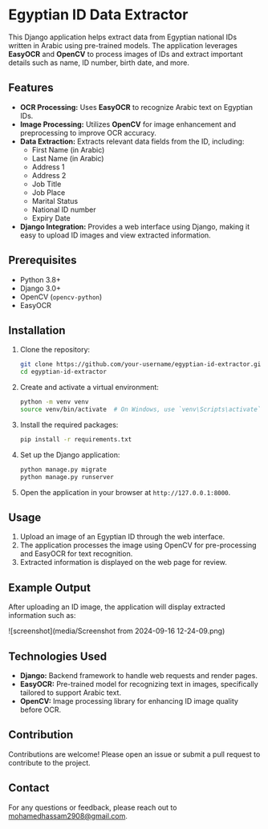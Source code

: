 
# Egyptian ID Data Extractor

This Django application helps extract data from Egyptian national IDs written in Arabic using pre-trained models. The application leverages **EasyOCR** and **OpenCV** to process images of IDs and extract important details such as name, ID number, birth date, and more.

## Features

- **OCR Processing:** Uses **EasyOCR** to recognize Arabic text on Egyptian IDs.
- **Image Processing:** Utilizes **OpenCV** for image enhancement and preprocessing to improve OCR accuracy.
- **Data Extraction:** Extracts relevant data fields from the ID, including:
  - First Name (in Arabic)
  - Last Name (in Arabic)
  - Address 1
  - Address 2
  - Job Title
  - Job Place
  - Marital Status
  - National ID number
  - Expiry Date
- **Django Integration:** Provides a web interface using Django, making it easy to upload ID images and view extracted information.
  
## Prerequisites

- Python 3.8+
- Django 3.0+
- OpenCV (`opencv-python`)
- EasyOCR

## Installation

1. Clone the repository:

   ```bash
   git clone https://github.com/your-username/egyptian-id-extractor.git
   cd egyptian-id-extractor
   ```

2. Create and activate a virtual environment:

   ```bash
   python -m venv venv
   source venv/bin/activate  # On Windows, use `venv\Scripts\activate`
   ```

3. Install the required packages:

   ```bash
   pip install -r requirements.txt
   ```

4. Set up the Django application:

   ```bash
   python manage.py migrate
   python manage.py runserver
   ```

5. Open the application in your browser at `http://127.0.0.1:8000`.

## Usage

1. Upload an image of an Egyptian ID through the web interface.
2. The application processes the image using OpenCV for pre-processing and EasyOCR for text recognition.
3. Extracted information is displayed on the web page for review.

## Example Output

After uploading an ID image, the application will display extracted information such as:

![screenshot](media/Screenshot from 2024-09-16 12-24-09.png)

## Technologies Used

- **Django:** Backend framework to handle web requests and render pages.
- **EasyOCR:** Pre-trained model for recognizing text in images, specifically tailored to support Arabic text.
- **OpenCV:** Image processing library for enhancing ID image quality before OCR.

## Contribution

Contributions are welcome! Please open an issue or submit a pull request to contribute to the project.


## Contact

For any questions or feedback, please reach out to mohamedhassam2908@gmail.com.
